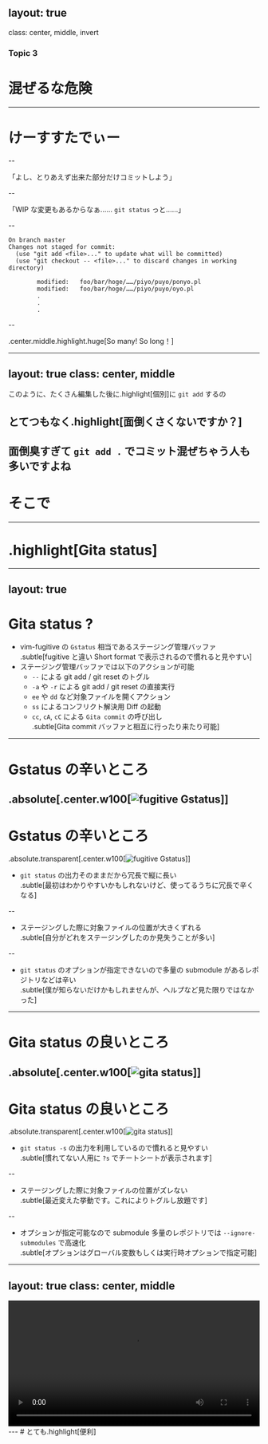 layout: true
---
class: center, middle, invert
### Topic 3
# 混ぜるな危険
---
# けーすすたでぃー

--

「よし、とりあえず出来た部分だけコミットしよう」

--

「WIP な変更もあるからなぁ…… `git status` っと……」

--

```
On branch master
Changes not staged for commit:
  (use "git add <file>..." to update what will be committed)
  (use "git checkout -- <file>..." to discard changes in working directory)

        modified:   foo/bar/hoge/……/piyo/puyo/ponyo.pl
        modified:   foo/bar/hoge/……/piyo/puyo/oyo.pl
        .
        .
        .
```
--

.center.middle.highlight.huge[So many! So long！]

---
layout: true
class: center, middle
---
このように、たくさん編集した後に.highlight[個別]に `git add` するの
## とてつもなく.highlight[面倒くさくないですか？]
面倒臭すぎて `git add .` でコミット混ぜちゃう人も多いですよね
---
# そこで
---
# .highlight[Gita status]
---
layout: true
---
# Gita status ?

- vim-fugitive の `Gstatus` 相当であるステージング管理バッファ<br>
  .subtle[fugitive と違い Short format で表示されるので慣れると見やすい]
- ステージング管理バッファでは以下のアクションが可能
  - `--` による git add / git reset のトグル
  - `-a` や `-r` による git add / git reset の直接実行
  - `ee` や `dd` など対象ファイルを開くアクション
  - `ss` によるコンフリクト解決用 Diff の起動
  - `cc`, `cA`, `cC` による `Gita commit` の呼び出し<br>
  .subtle[Gita commit バッファと相互に行ったり来たり可能]
---
# Gstatus の辛いところ
.absolute[.center.w100[![fugitive Gstatus](img/fugitive_Gstatus.png)]]
---
# Gstatus の辛いところ
.absolute.transparent[.center.w100[![fugitive Gstatus](img/fugitive_Gstatus.png)]]
- `git status` の出力そのままだから冗長で縦に長い<br>
  .subtle[最初はわかりやすいかもしれないけど、使ってるうちに冗長で辛くなる]

--

- ステージングした際に対象ファイルの位置が大きくずれる<br>
  .subtle[自分がどれをステージングしたのか見失うことが多い]

--

- `git status` のオプションが指定できないので多量の submodule があるレポジトリなどは辛い<br>
  .subtle[僕が知らないだけかもしれませんが、ヘルプなど見た限りではなかった]
---
# Gita status の良いところ
.absolute[.center.w100[![gita status](img/gita_status.png)]]
---
# Gita status の良いところ
.absolute.transparent[.center.w100[![gita status](img/gita_status.png)]]
- `git status -s` の出力を利用しているので慣れると見やすい<br>
  .subtle[慣れてない人用に `?s` でチートシートが表示されます]

--

- ステージングした際に対象ファイルの位置がズレない<br>
  .subtle[最近変えた挙動です。これによりトグルし放題です]

--

- オプションが指定可能なので submodule 多量のレポジトリでは `--ignore-submodules` で高速化<br>
  .subtle[オプションはグローバル変数もしくは実行時オプションで指定可能]
---
layout: true
class: center, middle
---
<video controls style="width: 100%">
  <source src="img/gita_status.webm">
</video>
---
# とても.highlight[便利]
